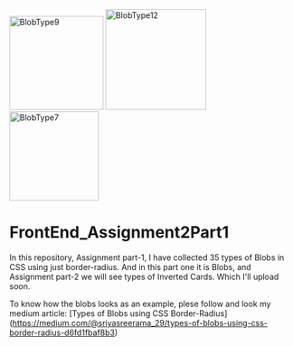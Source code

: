<img width="166" alt="BlobType9" src="https://github.com/user-attachments/assets/67bdc186-d02a-4eed-919a-3cc4f3179a0a">
<img width="178" alt="BlobType12" src="https://github.com/user-attachments/assets/fdc87578-7cad-4482-9c66-ee82425a2404">
<img width="158" alt="BlobType7" src="https://github.com/user-attachments/assets/7f54aebc-1051-4f78-9b31-34581b72a75a">

# FrontEnd_Assignment2Part1
In this repository, Assignment part-1, I have collected 35 types of Blobs in CSS using just border-radius. And in this part one it is Blobs, and Assignment part-2 we will see types of Inverted Cards. Which I'll upload soon. 

To know how the blobs looks as an example, plese follow and look my medium article: [Types of Blobs using CSS Border-Radius] (https://medium.com/@sriyasreerama_29/types-of-blobs-using-css-border-radius-d6fd1fbaf8b3)
